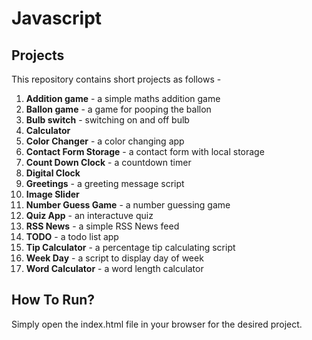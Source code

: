 # Javascript

## Projects
This repository contains short projects as follows - 
1. **Addition game** - a simple maths addition game
2. **Ballon game** -  a game for pooping the ballon
3. **Bulb switch** - switching on and off bulb
4. **Calculator**
5. **Color Changer** - a color changing app
6. **Contact Form Storage** - a contact form with local storage
7. **Count Down Clock** -  a countdown timer
8. **Digital Clock**
9. **Greetings** - a greeting message script
10. **Image Slider**
11. **Number Guess Game** - a number guessing game 
12. **Quiz App** - an interactuve quiz
13. **RSS News** - a simple RSS News feed
14. **TODO** - a todo list app
15. **Tip Calculator** - a percentage tip calculating script
16. **Week Day** - a script to display day of week 
17. **Word Calculator** - a word length calculator

## How To Run?
Simply open the index.html file in your browser for the desired project.




